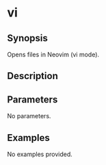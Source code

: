 # vi

## Synopsis

Opens files in Neovim (vi mode).

## Description



## Parameters
No parameters.
## Examples
No examples provided.

